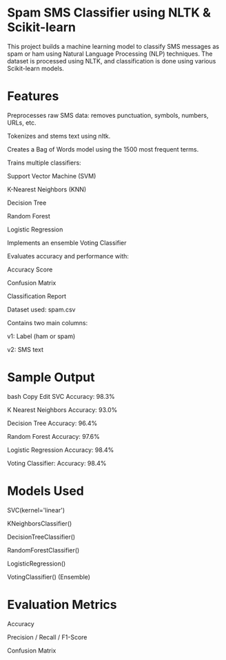 # Spam SMS Classifier using NLTK & Scikit-learn
This project builds a machine learning model to classify SMS messages as spam or ham using Natural Language Processing (NLP) techniques. The dataset is processed using NLTK, and classification is done using various Scikit-learn models.
# Features
Preprocesses raw SMS data: removes punctuation, symbols, numbers, URLs, etc.

Tokenizes and stems text using nltk.

Creates a Bag of Words model using the 1500 most frequent terms.

Trains multiple classifiers:

Support Vector Machine (SVM)

K-Nearest Neighbors (KNN)

Decision Tree

Random Forest

Logistic Regression

Implements an ensemble Voting Classifier

Evaluates accuracy and performance with:

Accuracy Score

Confusion Matrix

Classification Report

Dataset used: spam.csv

Contains two main columns:

v1: Label (ham or spam)

v2: SMS text

# Sample Output
bash
Copy
Edit
SVC Accuracy: 98.3%

K Nearest Neighbors Accuracy: 93.0%

Decision Tree Accuracy: 96.4%

Random Forest Accuracy: 97.6%

Logistic Regression Accuracy: 98.4%

Voting Classifier: Accuracy: 98.4%

# Models Used
SVC(kernel='linear')

KNeighborsClassifier()

DecisionTreeClassifier()

RandomForestClassifier()

LogisticRegression()

VotingClassifier() (Ensemble)



# Evaluation Metrics
Accuracy

Precision / Recall / F1-Score

Confusion Matrix



